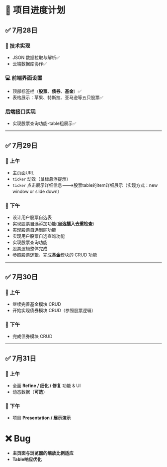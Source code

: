 # 📅 项目进度计划

## ✅ **7月28日**

### 🔧 技术实现

* JSON 数据拉取与解析✅
* 云端数据库协作✅

### 💻 前端界面设置

* 顶部标签栏（**股票**、**债券**、**基金**）✅
* 表格展示：苹果、特斯拉、亚马逊等五只股票✅

### 后端接口实现

* 实现股票查询功能-table粗展示✅

---

## ✅ **7月29日**

### 🌅 上午

* 主页面URL
* `ticker` 动效（鼠标悬浮提示）
* `ticker` 点击展示详细信息--->股票table的item详细展示（实现方式：new window or slide down）

### 🌇 下午

* 设计用户股票自选表
* 实现股票自选添加功能(**自选插入去重检查**)
* 实现股票自选删除功能
* 实现用户股票自选查询功能
* 实现股票查询功能
* 股票逻辑整体完成
* 参照股票逻辑，完成**基金**模块的 CRUD 功能

---

## ✅ **7月30日**

### 🌅 上午

* 继续完善基金模块 CRUD
* 开始实现债券模块 CRUD（参照股票逻辑）

### 🌇 下午

* 完成债券模块 CRUD

---

## ✅ **7月31日**

### 🌅 上午

* 全面 **Refine / 细化 / 修复** 功能 & UI
* 动态数据（**可选**）

### 🌇 下午

* 项目 **Presentation / 展示演示**

# ❌ **Bug**


* **主页面与浏览器的缩放比例适应**
* **Table响应优化**

